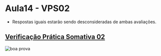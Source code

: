 # Aula14 - VPS02

- Respostas iguais estarão sendo desconsideradas de ambas avaliações.

## [Verificação Prática Somativa 02](https://forms.gle/JcGZZJqcXtbafWpdA)

 
![boa prova](https://github.com/Lucaspaiva00/julia_calhau-2024/assets/156427878/7d5ec982-3d85-43f7-bcf0-12cae2d5ca85)



